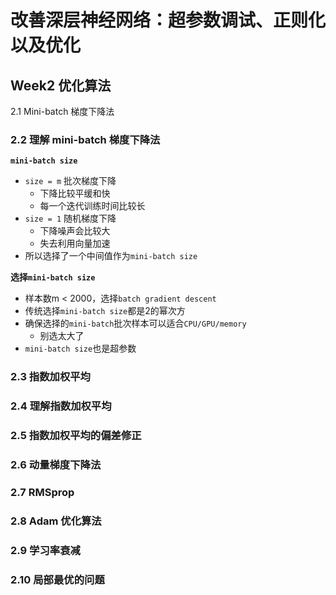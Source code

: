 # 改善深层神经网络：超参数调试、正则化以及优化


## Week2 优化算法



2.1  Mini-batch 梯度下降法

### 2.2  理解 mini-batch 梯度下降法

**`mini-batch size`**
- `size = m` 批次梯度下降
    - 下降比较平缓和快
    - 每一个迭代训练时间比较长
- `size = 1` 随机梯度下降
    - 下降噪声会比较大
    - 失去利用向量加速
- 所以选择了一个中间值作为`mini-batch size`


**选择`mini-batch size`**
- 样本数m < 2000，选择`batch gradient descent`
- 传统选择`mini-batch size`都是2的幂次方
- 确保选择的`mini-batch`批次样本可以适合`CPU/GPU/memory`
    - 别选太大了
- `mini-batch size`也是超参数

### 2.3  指数加权平均

### 2.4  理解指数加权平均

### 2.5  指数加权平均的偏差修正

### 2.6  动量梯度下降法



### 2.7  RMSprop

### 2.8  Adam 优化算法

### 2.9  学习率衰减

### 2.10  局部最优的问题



